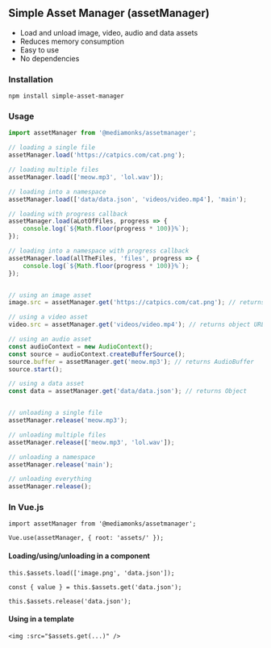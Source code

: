 ## Simple Asset Manager (assetManager)

- Load and unload image, video, audio and data assets
- Reduces memory consumption
- Easy to use
- No dependencies

### Installation
```shell
npm install simple-asset-manager
```

### Usage
```javascript
import assetManager from '@mediamonks/assetmanager';

// loading a single file
assetManager.load('https://catpics.com/cat.png');

// loading multiple files
assetManager.load(['meow.mp3', 'lol.wav']);

// loading into a namespace
assetManager.load(['data/data.json', 'videos/video.mp4'], 'main');

// loading with progress callback
assetManager.load(aLotOfFiles, progress => {
    console.log(`${Math.floor(progress * 100)}%`);
});

// loading into a namespace with progress callback
assetManager.load(allTheFiles, 'files', progress => {
    console.log(`${Math.floor(progress * 100)}%`);
});


// using an image asset
image.src = assetManager.get('https://catpics.com/cat.png'); // returns HTMLImageElement

// using a video asset
video.src = assetManager.get('videos/video.mp4'); // returns object URL

// using an audio asset
const audioContext = new AudioContext();
const source = audioContext.createBufferSource();
source.buffer = assetManager.get('meow.mp3'); // returns AudioBuffer
source.start();

// using a data asset
const data = assetManager.get('data/data.json'); // returns Object


// unloading a single file
assetManager.release('meow.mp3');

// unloading multiple files
assetManager.release(['meow.mp3', 'lol.wav']);

// unloading a namespace
assetManager.release('main');

// unloading everything
assetManager.release();
```

### In Vue.js
```ecmascript 6
import assetManager from '@mediamonks/assetmanager';

Vue.use(assetManager, { root: 'assets/' });
```

#### Loading/using/unloading in a component
```ecmascript 6
this.$assets.load(['image.png', 'data.json']);

const { value } = this.$assets.get('data.json');

this.$assets.release('data.json');
```

#### Using in a template
```vue
<img :src="$assets.get(...)" />
```
